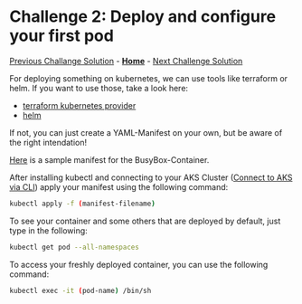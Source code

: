 # Challenge 2: Deploy and configure your first pod

[Previous Challange Solution](./01-Setup-Environment-solution.md) - **[Home](../README.md)** - [Next Challenge Solution](./03-Azure-Monitor-solution.md)

For deploying something on kubernetes, we can use tools like terraform or helm. If you want to use those, take a look here:

- [terraform kubernetes provider](https://registry.terraform.io/providers/hashicorp/kubernetes/latest/docs)
- [helm](https://helm.sh/docs/)

If not, you can just create a YAML-Manifest on your own, but be aware of the right intendation!

[Here](https://github.com/josedom24/kubernetes/blob/master/ejemplos/busybox/busybox.yaml) is a sample manifest for the BusyBox-Container.

After installing kubectl and connecting to your AKS Cluster ([Connect to AKS via CLI](https://learn.microsoft.com/en-us/azure/aks/learn/quick-kubernetes-deploy-cli)) apply your manifest using the following command:

```bash
kubectl apply -f (manifest-filename)
```

To see your container and some others that are deployed by default, just type in the following:

```bash
kubectl get pod --all-namespaces
```

To access your freshly deployed container, you can use the following command:

```bash
kubectl exec -it (pod-name) /bin/sh
```

